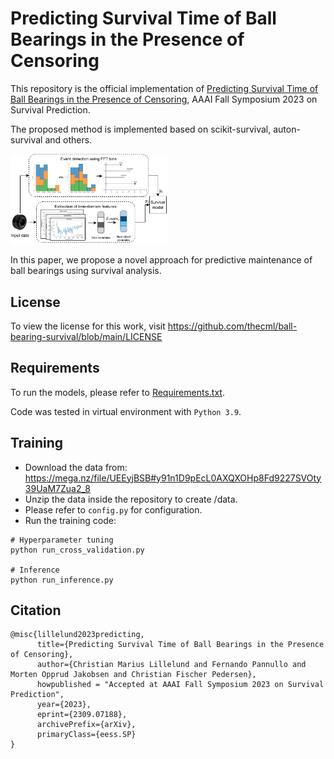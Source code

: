 # Predicting Survival Time of Ball Bearings in the Presence of Censoring

This repository is the official implementation of [Predicting Survival Time of Ball Bearings in the Presence of Censoring](https://arxiv.org/abs/2309.07188), AAAI Fall Symposium 2023 on Survival Prediction.

The proposed method is implemented based on scikit-survival, auton-survival and others.

<p align="left"><img src="https://github.com/thecml/ball-bearing-survival/blob/main/img/pipeline.png" width="50%" height="50%">

In this paper, we propose a novel approach for predictive maintenance of ball bearings using survival analysis.
    
License
--------
To view the license for this work, visit https://github.com/thecml/ball-bearing-survival/blob/main/LICENSE

Requirements
----------------------
To run the models, please refer to [Requirements.txt](https://github.com/thecml/UE-BNNSurv/blob/main/requirements.txt).

Code was tested in virtual environment with `Python 3.9`.

Training
--------
- Download the data from: https://mega.nz/file/UEEyjBSB#y91n1D9pEcL0AXQXOHp8Fd9227SVOty39UaM7Zua2_8
- Unzip the data inside the repository to create /data.
- Please refer to `config.py` for configuration.
- Run the training code:

```
# Hyperparameter tuning
python run_cross_validation.py

# Inference
python run_inference.py
```

Citation
--------
```
@misc{lillelund2023predicting,
      title={Predicting Survival Time of Ball Bearings in the Presence of Censoring}, 
      author={Christian Marius Lillelund and Fernando Pannullo and Morten Opprud Jakobsen and Christian Fischer Pedersen},
      howpublished = "Accepted at AAAI Fall Symposium 2023 on Survival Prediction",
      year={2023},
      eprint={2309.07188},
      archivePrefix={arXiv},
      primaryClass={eess.SP}
}
```
